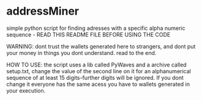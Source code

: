 # addressMiner
simple python script for finding adresses with a specific alpha numeric sequence - READ THIS README FILE BEFORE USING THE CODE 

WARNING: dont trust the wallets generated here to strangers, and dont put your money in things you dont understand. read to the end.

HOW TO USE: the script uses a lib called PyWaves and a archive called setup.txt, change the value of the second line on it for an alphanumerical sequence of at least 15 digits-further digits will be ignored. If you dont change it everyone has the same acess you have to wallets generated in your execution.
